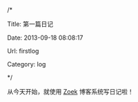 /*

Title: 第一篇日记

Date: 2013-09-18 08:08:17

Url: firstlog

Category: log

*/

从今天开始，就使用 [Zoek](http://zoek.mingfunwong.com/) 博客系统写日记啦！